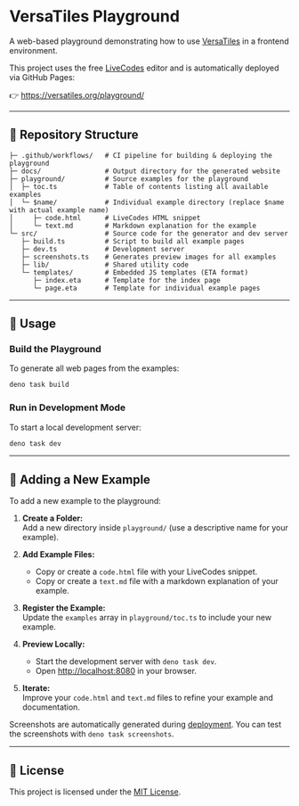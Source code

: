 # VersaTiles Playground

A web-based playground demonstrating how to use [VersaTiles](https://versatiles.org) in a frontend environment.

This project uses the free [LiveCodes](https://github.com/live-codes/livecodes) editor and is automatically deployed via GitHub Pages:

👉 https://versatiles.org/playground/

---

## 📁 Repository Structure

```text
├─ .github/workflows/   # CI pipeline for building & deploying the playground
├─ docs/                # Output directory for the generated website
├─ playground/          # Source examples for the playground
│  ├─ toc.ts            # Table of contents listing all available examples
│  └─ $name/            # Individual example directory (replace $name with actual example name)
│     ├─ code.html      # LiveCodes HTML snippet
│     └─ text.md        # Markdown explanation for the example
└─ src/                 # Source code for the generator and dev server
   ├─ build.ts          # Script to build all example pages
   ├─ dev.ts            # Development server
   ├─ screenshots.ts    # Generates preview images for all examples
   ├─ lib/              # Shared utility code
   └─ templates/        # Embedded JS templates (ETA format)
      ├─ index.eta      # Template for the index page
      └─ page.eta       # Template for individual example pages
```

---

## 🚀 Usage

### Build the Playground

To generate all web pages from the examples:

```bash
deno task build
```

### Run in Development Mode

To start a local development server:

```bash
deno task dev
```

---

## 🧸 Adding a New Example

To add a new example to the playground:

1. **Create a Folder:**  
   Add a new directory inside `playground/` (use a descriptive name for your example).

2. **Add Example Files:**

   - Copy or create a `code.html` file with your LiveCodes snippet.
   - Copy or create a `text.md` file with a markdown explanation of your example.

3. **Register the Example:**  
   Update the `examples` array in `playground/toc.ts` to include your new example.

4. **Preview Locally:**

   - Start the development server with `deno task dev`.
   - Open [http://localhost:8080](http://localhost:8080) in your browser.

5. **Iterate:**  
   Improve your `code.html` and `text.md` files to refine your example and documentation.

Screenshots are automatically generated during [deployment](https://github.com/versatiles-org/playground/blob/main/.github/workflows/gh-release.yml). You can test the screenshots with `deno task screenshots`.

---

## 📄 License

This project is licensed under the [MIT License](./LICENSE).

